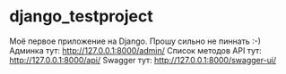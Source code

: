 # django_testproject
Моё первое приложение на Django. Прошу сильно не пиннать :-) 
Админка тут: http://127.0.0.1:8000/admin/ 
Список методов API тут: http://127.0.0.1:8000/api/ 
Swagger тут: http://127.0.0.1:8000/swagger-ui/ 
